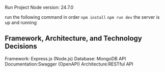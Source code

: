 Run Project 
Node version: 24.7.0

run the following command in order
`npm install`
`npm run dev`
the server is up and running 

## Framework, Architecture, and Technology Decisions

Framework: Express.js (Node.js)
Database: MongoDB
API Documentation:Swagger (OpenAPI)
Architecture:RESTful API